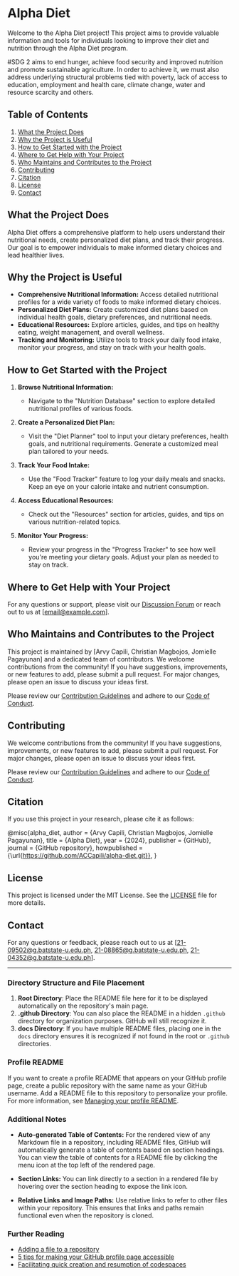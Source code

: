 # Alpha Diet 

Welcome to the Alpha Diet project! This project aims to provide valuable information and tools for individuals looking to improve their
diet and nutrition through the Alpha Diet program.

#SDG 2 aims to end hunger, achieve food security and improved nutrition and promote sustainable agriculture. In order to achieve 
it, we must also address underlying structural problems tied with poverty, lack of access to education, employment and health care, 
climate change, water and resource scarcity and others.

## Table of Contents
1. [What the Project Does](#what-the-project-does)
2. [Why the Project is Useful](#why-the-project-is-useful)
3. [How to Get Started with the Project](#how-to-get-started-with-the-project)
4. [Where to Get Help with Your Project](#where-to-get-help-with-your-project)
5. [Who Maintains and Contributes to the Project](#who-maintains-and-contributes-to-the-project)
6. [Contributing](#contributing)
7. [Citation](#citation)
8. [License](#license)
9. [Contact](#contact)

## What the Project Does

Alpha Diet offers a comprehensive platform to help users understand their nutritional needs, create personalized diet plans, and track their progress. Our goal is to empower individuals to make informed dietary choices and lead healthier lives.

## Why the Project is Useful

- **Comprehensive Nutritional Information:** Access detailed nutritional profiles for a wide variety of foods to make informed dietary choices.
- **Personalized Diet Plans:** Create customized diet plans based on individual health goals, dietary preferences, and nutritional needs.
- **Educational Resources:** Explore articles, guides, and tips on healthy eating, weight management, and overall wellness.
- **Tracking and Monitoring:** Utilize tools to track your daily food intake, monitor your progress, and stay on track with your health goals.

## How to Get Started with the Project

1. **Browse Nutritional Information:**
   - Navigate to the "Nutrition Database" section to explore detailed nutritional profiles of various foods.
   
2. **Create a Personalized Diet Plan:**
   - Visit the "Diet Planner" tool to input your dietary preferences, health goals, and nutritional requirements. Generate a customized meal plan tailored to your needs.

3. **Track Your Food Intake:**
   - Use the "Food Tracker" feature to log your daily meals and snacks. Keep an eye on your calorie intake and nutrient consumption.

4. **Access Educational Resources:**
   - Check out the "Resources" section for articles, guides, and tips on various nutrition-related topics.

5. **Monitor Your Progress:**
   - Review your progress in the "Progress Tracker" to see how well you're meeting your dietary goals. Adjust your plan as needed to stay on track.

## Where to Get Help with Your Project

For any questions or support, please visit our [Discussion Forum](https://github.com/username/alpha-diet-food-nutrition/discussions) or reach out to us at [email@example.com].

## Who Maintains and Contributes to the Project

This project is maintained by [Arvy Capili, Christian Magbojos, Jomielle Pagayunan] and a dedicated team of contributors. We welcome contributions from the community! If you have suggestions, improvements, or new features to add, please submit a pull request. For major changes, please open an issue to discuss your ideas first.

Please review our [Contribution Guidelines](docs/CONTRIBUTING.md) and adhere to our [Code of Conduct](docs/CODE_OF_CONDUCT.md).

## Contributing

We welcome contributions from the community! If you have suggestions, improvements, or new features to add, please submit a pull request. For major changes, please open an issue to discuss your ideas first.

Please review our [Contribution Guidelines](docs/CONTRIBUTING.md) and adhere to our [Code of Conduct](docs/CODE_OF_CONDUCT.md).

## Citation

If you use this project in your research, please cite it as follows:

@misc{alpha_diet,
author = {Arvy Capili, Christian Magbojos, Jomielle Pagayunan},
title = {Alpha Diet},
year = {2024},
publisher = {GitHub},
journal = {GitHub repository},
howpublished = {\url{https://github.com/ACCapili/alpha-diet.git}},
}


## License

This project is licensed under the MIT License. See the [LICENSE](LICENSE) file for more details.

## Contact

For any questions or feedback, please reach out to us at [21-09502@g.batstate-u.edu.ph, 21-08865@g.batstate-u.edu.ph, 21-04352@g.batstate-u.edu.ph].

---

### Directory Structure and File Placement

1. **Root Directory**: Place the README file here for it to be displayed automatically on the repository's main page.
2. **.github Directory**: You can also place the README in a hidden `.github` directory for organization purposes. GitHub will still recognize it.
3. **docs Directory**: If you have multiple README files, placing one in the `docs` directory ensures it is recognized if not found in the root or `.github` directories.

### Profile README

If you want to create a profile README that appears on your GitHub profile page, create a public repository with the same name as your GitHub username. Add a README file to this repository to personalize your profile. For more information, see [Managing your profile README](https://docs.github.com/en/github/setting-up-and-managing-your-github-profile/managing-your-profile-readme).

### Additional Notes

- **Auto-generated Table of Contents:** For the rendered view of any Markdown file in a repository, including README files, GitHub will automatically generate a table of contents based on section headings. You can view the table of contents for a README file by clicking the menu icon at the top left of the rendered page.
  
- **Section Links:** You can link directly to a section in a rendered file by hovering over the section heading to expose the link icon.

- **Relative Links and Image Paths:** Use relative links to refer to other files within your repository. This ensures that links and paths remain functional even when the repository is cloned.

### Further Reading

- [Adding a file to a repository](https://docs.github.com/en/github/managing-files-in-a-repository/adding-a-file-to-a-repository)
- [5 tips for making your GitHub profile page accessible](https://github.blog/2020-09-15-make-your-github-profile-stand-out-with-pinned-repositories-and-more/)
- [Facilitating quick creation and resumption of codespaces](https://docs.github.com/en/github/developing-online-with-github-codespaces/facilitating-quick-creation-and-resumption-of-codespaces)
